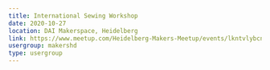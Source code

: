 ```yaml
---
title: International Sewing Workshop
date: 2020-10-27
location: DAI Makerspace, Heidelberg
link: https://www.meetup.com/Heidelberg-Makers-Meetup/events/lkntvlybcnbkc/
usergroup: makershd
type: usergroup
---
```


